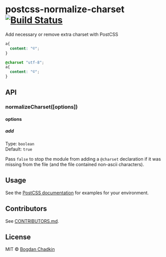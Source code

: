 # postcss-normalize-charset [![Build Status][ci-img]][ci]

Add necessary or remove extra charset with PostCSS

```css
a{
  content: "©";
}
```

```css
@charset "utf-8";
a{
  content: "©";
}
```

## API

### normalizeCharset([options])

#### options

##### add

Type: `boolean`  
Default: `true`

Pass `false` to stop the module from adding a `@charset` declaration if it was
missing from the file (and the file contained non-ascii characters).

## Usage

See the [PostCSS documentation](https://github.com/postcss/postcss#usage) for
examples for your environment.

## Contributors

See [CONTRIBUTORS.md](https://github.com/ben-eb/cssnano/blob/master/CONTRIBUTORS.md).

## License

MIT © [Bogdan Chadkin](mailto:trysound@yandex.ru)

[ci-img]:  https://travis-ci.org/ben-eb/postcss-normalize-charset.svg
[ci]:      https://travis-ci.org/ben-eb/postcss-normalize-charset
